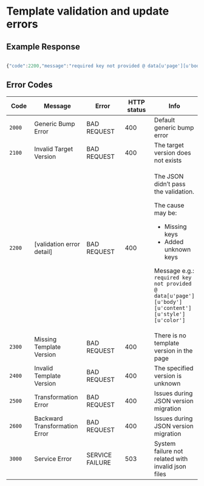 # Template validation and update errors

## Example Response

```javascript

{"code":2200,"message":"required key not provided @ data[u'page'][u'body'][u'content'][u'style'][u'color']","error":"BAD REQUEST"}

```

## Error Codes

<table><thead><tr><th width="95">Code</th><th width="158">Message</th><th width="146">Error</th><th width="127">HTTP status</th><th>Info</th></tr></thead><tbody><tr><td><code>2000</code></td><td>Generic Bump Error</td><td>BAD REQUEST</td><td>400</td><td>Default generic bump error</td></tr><tr><td><code>2100</code></td><td>Invalid Target Version</td><td>BAD REQUEST</td><td>400</td><td>The target version does not exists</td></tr><tr><td><code>2200</code></td><td>[validation error detail]</td><td>BAD REQUEST</td><td>400</td><td><p>The JSON didn’t pass the validation.</p><p>The cause may be:</p><ul><li>Missing keys</li><li>Added unknown keys</li></ul><p>Message e.g.: <code>required key not provided @ data[u'page'][u'body'][u'content'][u'style'][u'color']</code></p></td></tr><tr><td><code>2300</code></td><td>Missing Template Version</td><td>BAD REQUEST</td><td>400</td><td>There is no template version in the page</td></tr><tr><td><code>2400</code></td><td>Invalid Template Version</td><td>BAD REQUEST</td><td>400</td><td>The specified version is unknown</td></tr><tr><td><code>2500</code></td><td>Transformation Error</td><td>BAD REQUEST</td><td>400</td><td>Issues during JSON version migration</td></tr><tr><td><code>2600</code></td><td>Backward Transformation Error</td><td>BAD REQUEST</td><td>400</td><td>Issues during JSON version migration</td></tr><tr><td><code>3000</code></td><td>Service Error</td><td>SERVICE FAILURE</td><td>503</td><td>System failure not related with invalid json files</td></tr></tbody></table>
